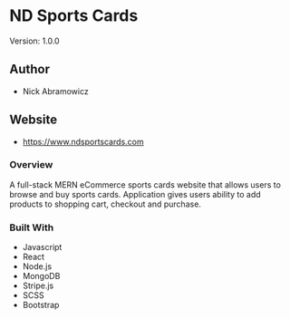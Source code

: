 # ND Sports Cards

Version: 1.0.0

## Author

- Nick Abramowicz

## Website

- https://www.ndsportscards.com

### Overview

A full-stack MERN eCommerce sports cards website that allows users to browse and buy sports cards. Application gives users ability to add products to shopping cart, checkout and purchase.

### Built With

- Javascript
- React
- Node.js
- MongoDB
- Stripe.js
- SCSS
- Bootstrap

